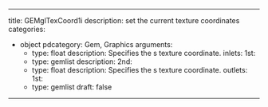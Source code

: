 
---
title: GEMglTexCoord1i
description: set the current texture coordinates
categories:
  - object
pdcategory: Gem, Graphics
arguments:
    - type: float
      description: Specifies the s texture coordinate.
inlets:
  1st:
    - type: gemlist
      description:
  2nd:
    - type: float
      description: Specifies the s texture coordinate.
outlets:
  1st:
    - type: gemlist
draft: false
---


